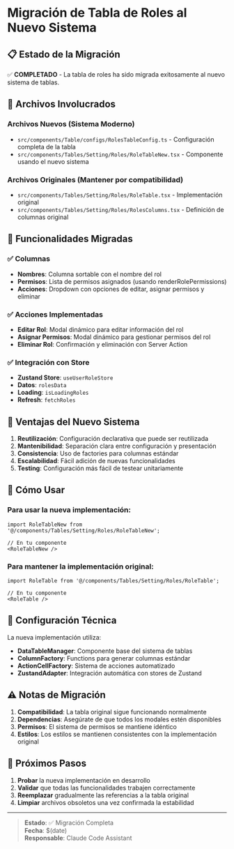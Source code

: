 # Migración de Tabla de Roles al Nuevo Sistema

## 📋 Estado de la Migración

✅ **COMPLETADO** - La tabla de roles ha sido migrada exitosamente al nuevo sistema de tablas.

## 🔄 Archivos Involucrados

### Archivos Nuevos (Sistema Moderno)
- `src/components/Table/configs/RolesTableConfig.ts` - Configuración completa de la tabla
- `src/components/Tables/Setting/Roles/RoleTableNew.tsx` - Componente usando el nuevo sistema

### Archivos Originales (Mantener por compatibilidad)
- `src/components/Tables/Setting/Roles/RoleTable.tsx` - Implementación original
- `src/components/Tables/Setting/Roles/RolesColumns.tsx` - Definición de columnas original

## 🎯 Funcionalidades Migradas

### ✅ Columnas
- **Nombres**: Columna sortable con el nombre del rol
- **Permisos**: Lista de permisos asignados (usando renderRolePermissions)
- **Acciones**: Dropdown con opciones de editar, asignar permisos y eliminar

### ✅ Acciones Implementadas
- **Editar Rol**: Modal dinámico para editar información del rol
- **Asignar Permisos**: Modal dinámico para gestionar permisos del rol  
- **Eliminar Rol**: Confirmación y eliminación con Server Action

### ✅ Integración con Store
- **Zustand Store**: `useUserRoleStore`
- **Datos**: `rolesData` 
- **Loading**: `isLoadingRoles`
- **Refresh**: `fetchRoles`

## 🚀 Ventajas del Nuevo Sistema

1. **Reutilización**: Configuración declarativa que puede ser reutilizada
2. **Mantenibilidad**: Separación clara entre configuración y presentación
3. **Consistencia**: Uso de factories para columnas estándar
4. **Escalabilidad**: Fácil adición de nuevas funcionalidades
5. **Testing**: Configuración más fácil de testear unitariamente

## 📝 Cómo Usar

### Para usar la nueva implementación:

```tsx
import RoleTableNew from '@/components/Tables/Setting/Roles/RoleTableNew';

// En tu componente
<RoleTableNew />
```

### Para mantener la implementación original:

```tsx
import RoleTable from '@/components/Tables/Setting/Roles/RoleTable';

// En tu componente  
<RoleTable />
```

## 🔧 Configuración Técnica

La nueva implementación utiliza:

- **DataTableManager**: Componente base del sistema de tablas
- **ColumnFactory**: Functions para generar columnas estándar
- **ActionCellFactory**: Sistema de acciones automatizado
- **ZustandAdapter**: Integración automática con stores de Zustand

## ⚠️ Notas de Migración

1. **Compatibilidad**: La tabla original sigue funcionando normalmente
2. **Dependencias**: Asegúrate de que todos los modales estén disponibles
3. **Permisos**: El sistema de permisos se mantiene idéntico
4. **Estilos**: Los estilos se mantienen consistentes con la implementación original

## 🎨 Próximos Pasos

1. **Probar** la nueva implementación en desarrollo
2. **Validar** que todas las funcionalidades trabajen correctamente
3. **Reemplazar** gradualmente las referencias a la tabla original
4. **Limpiar** archivos obsoletos una vez confirmada la estabilidad

---

> **Estado**: ✅ Migración Completa  
> **Fecha**: $(date)  
> **Responsable**: Claude Code Assistant